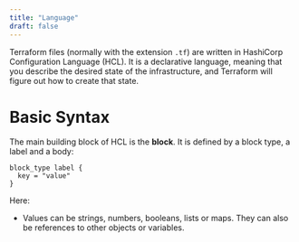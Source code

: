 ```yaml
---
title: "Language"
draft: false
---
```


Terraform files (normally with the extension `.tf`) are written in HashiCorp Configuration Language (HCL). It is a declarative language, meaning that you describe the desired state of the infrastructure, and Terraform will figure out how to create that state.

# Basic Syntax

The main building block of HCL is the **block**. It is defined by a block type, a label and a body:

```hcl
block_type label {
  key = "value"
}
```

Here:

- Values can be strings, numbers, booleans, lists or maps. They can also be references to other objects or variables.